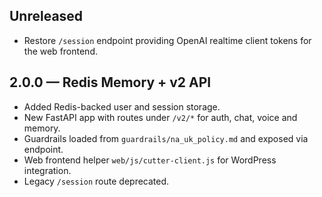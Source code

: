 ## Unreleased
- Restore `/session` endpoint providing OpenAI realtime client tokens for the web frontend.

## 2.0.0 — Redis Memory + v2 API
- Added Redis-backed user and session storage.
- New FastAPI app with routes under `/v2/*` for auth, chat, voice and memory.
- Guardrails loaded from `guardrails/na_uk_policy.md` and exposed via endpoint.
- Web frontend helper `web/js/cutter-client.js` for WordPress integration.
- Legacy `/session` route deprecated.
